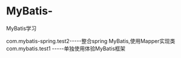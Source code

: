 # MyBatis-
MyBatis学习

com.mybatis-spring.test2-----整合spring MyBatis,使用Mapper实现类
com.mybatis.test1       -----单独使用体验MyBatis框架
